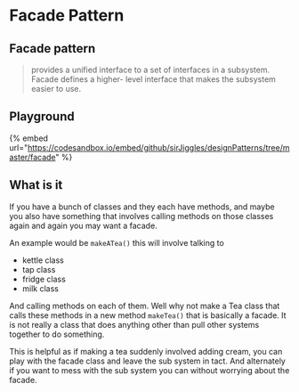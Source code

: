 # Facade Pattern

## Facade pattern

> provides a unified interface to a set of interfaces in a subsystem. Facade defines a higher- level interface that makes the subsystem easier to use.

## Playground

{% embed url="https://codesandbox.io/embed/github/sirJiggles/designPatterns/tree/master/facade" %}



## What is it

If you have a bunch of classes and they each have methods, and maybe you also have something that involves calling methods on those classes again and again you may want a facade.

An example would be `makeATea()` this will involve talking to

* kettle class
* tap class
* fridge class
* milk class

And calling methods on each of them. Well why not make a Tea class that calls these methods in a new method `makeTea()` that is basically a facade. It is not really a class that does anything other than pull other systems together to do something.

This is helpful as if making a tea suddenly involved adding cream, you can play with the facade class and leave the sub system in tact. And alternately if you want to mess with the sub system you can without worrying about the facade.

